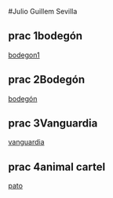 #Julio Guillem Sevilla

## prac 1bodegón
[bodegon1](p1.jpg)
## prac 2Bodegón
[bodegón](Bodegón.jpg)
## prac 3Vanguardia
[vanguardia](vanguardias)
## prac 4animal cartel
[pato](pato_movimineto.mov)


